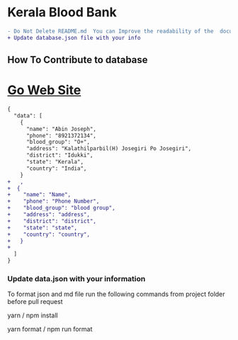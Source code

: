 # Kerala Blood Bank

```diff
- Do Not Delete README.md  You can Improve the readability of the  document
+ Update database.json file with your info
```


## How To Contribute to database

# [Go Web Site](https://abjs.github.io/kerala-blood-bank/)

```diff
{
  "data": [
    {
      "name": "Abin Joseph",
      "phone": "8921372134",
      "blood_group": "O+",
      "address": "Kalathilparbil(H) Josegiri Po Josegiri",
      "district": "Idukki",
      "state": "Kerala",
      "country": "India",
    }
+   ,
+  {
+    "name": "Name",
+    "phone": "Phone Number",
+    "blood_group": "blood group",
+    "address": "address",
+    "district": "district",
+    "state": "state",
+    "country": "country",
+   }
+
  ]
}
```

### Update data.json with your information

To format json and md file run the following commands from project folder before pull request

yarn / npm install

yarn format / npm run format

